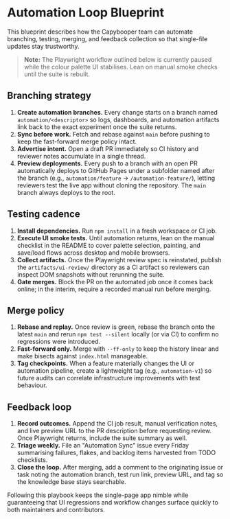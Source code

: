 # Automation Loop Blueprint

This blueprint describes how the Capybooper team can automate branching, testing,
merging, and feedback collection so that single-file updates stay trustworthy.

> **Note:** The Playwright workflow outlined below is currently paused while the
> colour palette UI stabilises. Lean on manual smoke checks until the suite is
> rebuilt.

## Branching strategy

1. **Create automation branches.** Every change starts on a branch named
   `automation/<descriptor>` so logs, dashboards, and automation artifacts link
   back to the exact experiment once the suite returns.
2. **Sync before work.** Fetch and rebase against `main` before pushing to keep
   the fast-forward merge policy intact.
3. **Advertise intent.** Open a draft PR immediately so CI history and reviewer
   notes accumulate in a single thread.
4. **Preview deployments.** Every push to a branch with an open PR automatically
   deploys to GitHub Pages under a subfolder named after the branch (e.g.,
   `automation/feature` → `/automation-feature/`), letting reviewers test the live
   app without cloning the repository. The `main` branch always deploys to the root.

## Testing cadence

1. **Install dependencies.** Run `npm install` in a fresh workspace or CI job.
2. **Execute UI smoke tests.** Until automation returns, lean on the manual
   checklist in the README to cover palette selection, painting, and
   save/load flows across desktop and mobile browsers.
3. **Collect artifacts.** Once the Playwright review spec is reinstated, publish
   the `artifacts/ui-review/` directory as a CI artifact so reviewers can
   inspect DOM snapshots without rerunning the suite.
4. **Gate merges.** Block the PR on the automated job once it comes back online;
   in the interim, require a recorded manual run before merging.

## Merge policy

1. **Rebase and replay.** Once review is green, rebase the branch onto the
   latest `main` and rerun `npm test --silent` locally (or via CI) to confirm no
   regressions were introduced.
2. **Fast-forward only.** Merge with `--ff-only` to keep the history linear and
   make bisects against `index.html` manageable.
3. **Tag checkpoints.** When a feature materially changes the UI or automation
   pipeline, create a lightweight tag (e.g., `automation-v1`) so future audits
   can correlate infrastructure improvements with test behaviour.

## Feedback loop

1. **Record outcomes.** Append the CI job result, manual verification notes, and
   live preview URL to the PR description before requesting review. Once
   Playwright returns, include the suite summary as well.
2. **Triage weekly.** File an "Automation Sync" issue every Friday summarising
   failures, flakes, and backlog items harvested from TODO checklists.
3. **Close the loop.** After merging, add a comment to the originating issue or
   task noting the automation branch, test run link, preview URL, and tag so the
   knowledge base stays searchable.

Following this playbook keeps the single-page app nimble while guaranteeing that
UI regressions and workflow changes surface quickly to both maintainers and
contributors.
